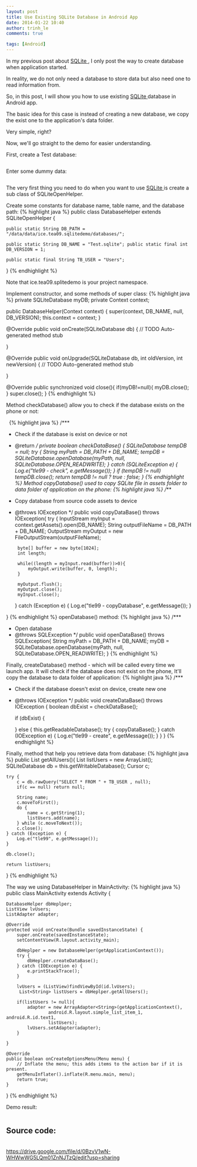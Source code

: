 ```yaml
---
layout: post
title: Use Existing SQLite Database in Android App
date: 2014-01-22 10:40
author: trinh_le
comments: true

tags: [Android]
---
```


In my previous post about <a title="[Android] SQLite" href="http://icetea09.com/blog/2014/03/03/android-sqlite/">SQLite </a>, I only post the way to create database when application started.

In reality, we do not only need a database to store data but also need one to read information from.

So, in this post, I will show you how to use existing <a title="[Android] SQLite" href="http://icetea09.com/blog/2014/03/03/android-sqlite/">SQLite </a>database in Android app.

The basic idea for this case is instead of creating a new database, we copy the exist one to the application's data folder.

Very simple, right?

Now, we'll go straight to the demo for easier understanding.

First, create a Test database:

<img class="aligncenter" src="https://lh4.googleusercontent.com/-44dGfXhd2lY/Uq7R9Lywa1I/AAAAAAAAFbo/FvGNTgk57nw/w618-h177-no/tb+structure.PNG" alt="" />

Enter some dummy data:

<img class="aligncenter" src="https://lh6.googleusercontent.com/-YA10YcqTg8A/Uq7R9Hk_NzI/AAAAAAAAFbk/QenXNZflPzQ/w633-h236-no/init+data.PNG" alt="" />

The very first thing you need to do when you want to use <a title="[Android] SQLite" href="http://icetea09.com/blog/2014/03/03/android-sqlite/">SQLite </a>is create a sub class of SQLiteOpenHelper.

Create some constants for database name, table name, and the database path:
{% highlight java %}
public class DatabaseHelper extends SQLiteOpenHelper {

    public static String DB_PATH = "/data/data/ice.tea09.sqlitedemo/databases/";

    public static String DB_NAME = "Test.sqlite"; public static final int DB_VERSION = 1;

    public static final String TB_USER = "Users";

}
{% endhighlight %}
&nbsp;

Note that ice.tea09.splitedemo is your project namespace.

Implement constructor, and some methods of super class:
{% highlight java %}
private SQLiteDatabase myDB;
private Context context;

public DatabaseHelper(Context context) {
    super(context, DB_NAME, null, DB_VERSION);
    this.context = context;
}

@Override
public void onCreate(SQLiteDatabase db) {
    // TODO Auto-generated method stub

}

@Override
public void onUpgrade(SQLiteDatabase db, int oldVersion, int newVersion) {
    // TODO Auto-generated method stub

}

@Override
public synchronized void close(){
    if(myDB!=null){
        myDB.close();
    }
    super.close();
}
{% endhighlight %}
&nbsp;

Method checkDatabase() allow you to check if the database exists on the phone or not:

&nbsp;
{% highlight java %}
/***
* Check if the database is exist on device or not
* @return
*/
private boolean checkDataBase() {
    SQLiteDatabase tempDB = null;
    try {
        String myPath = DB_PATH + DB_NAME;
        tempDB = SQLiteDatabase.openDatabase(myPath, null, SQLiteDatabase.OPEN_READWRITE);
    } catch (SQLiteException e) {
        Log.e("tle99 - check", e.getMessage());
    }
    if (tempDB != null)
        tempDB.close();
    return tempDB != null ? true : false;
}
{% endhighlight %}
Method copyDatabase() used to copy SQLite file in assets folder to data folder of application on the phone:
{% highlight java %}
/***
 * Copy database from source code assets to device
 * @throws IOException
 */
public void copyDataBase() throws IOException{
    try {
        InputStream myInput = context.getAssets().open(DB_NAME);
        String outputFileName = DB_PATH + DB_NAME;
        OutputStream myOutput = new FileOutputStream(outputFileName);

        byte[] buffer = new byte[1024];
        int length;

        while((length = myInput.read(buffer))>0){
            myOutput.write(buffer, 0, length);
        }

        myOutput.flush();
        myOutput.close();
        myInput.close();
    } catch (Exception e) {
        Log.e("tle99 - copyDatabase", e.getMessage());
    }

}
{% endhighlight %}
openDatabase() method:
{% highlight java %}
/***
 * Open database
 * @throws SQLException
 */
public void openDataBase() throws SQLException{
    String myPath = DB_PATH + DB_NAME;
    myDB = SQLiteDatabase.openDatabase(myPath, null, SQLiteDatabase.OPEN_READWRITE);
}
{% endhighlight %}
&nbsp;

Finally, createDatabase() method - which will be called every time we launch app. It will check if the database does not exist on the phone, It'll copy the database to data folder of application:
{% highlight java %}
/***
 * Check if the database doesn't exist on device, create new one
 * @throws IOException
 */
public void createDataBase() throws IOException {
    boolean dbExist = checkDataBase();        

    if (dbExist) {

    } else {
        this.getReadableDatabase();
        try {
            copyDataBase();
        } catch (IOException e) {
            Log.e("tle99 - create", e.getMessage());
        }
    }
}
{% endhighlight %}
&nbsp;

Finally, method that help you retrieve data from database:
{% highlight java %}
public List<String> getAllUsers(){
    List<String> listUsers = new ArrayList<String>();
    SQLiteDatabase db = this.getWritableDatabase();
    Cursor c;

    try {
        c = db.rawQuery("SELECT * FROM " + TB_USER , null);
        if(c == null) return null;

        String name;
        c.moveToFirst();
        do {            
            name = c.getString(1);            
            listUsers.add(name);
        } while (c.moveToNext()); 
        c.close();
    } catch (Exception e) {
        Log.e("tle99", e.getMessage());
    }

    db.close();        

    return listUsers;
}
{% endhighlight %}
&nbsp;

The way we using DatabaseHelper in MainActivity:
{% highlight java %}
public class MainActivity extends Activity {

    DatabaseHelper dbHeplper;
    ListView lvUsers;
    ListAdapter adapter;

    @Override
    protected void onCreate(Bundle savedInstanceState) {
        super.onCreate(savedInstanceState);
        setContentView(R.layout.activity_main);

        dbHeplper = new DatabaseHelper(getApplicationContext());
        try {
            dbHeplper.createDataBase();
        } catch (IOException e) {
            e.printStackTrace();
        }

        lvUsers = (ListView)findViewById(id.lvUsers);
         List<String> listUsers = dbHeplper.getAllUsers();

        if(listUsers != null){
            adapter = new ArrayAdapter<String>(getApplicationContext(),
                    android.R.layout.simple_list_item_1, android.R.id.text1,
                    listUsers);
            lvUsers.setAdapter(adapter);
        }

    }

    @Override
    public boolean onCreateOptionsMenu(Menu menu) {
        // Inflate the menu; this adds items to the action bar if it is present.
        getMenuInflater().inflate(R.menu.main, menu);
        return true;
    }

}
{% endhighlight %}
&nbsp;

Demo result:

<img class="aligncenter" src="https://lh3.googleusercontent.com/-QvuRlyTfXv8/Uq7SYqDZ3BI/AAAAAAAAFbw/ZFlmUYC1VmI/w480-h688-no/demo+result.PNG" alt="" />
<h2>Source code:</h2>

<br/>
<a href="https://drive.google.com/file/d/0BzvV1wN-WHWwWG5LQm01ZnNJTzQ/edit?usp=sharing">https://drive.google.com/file/d/0BzvV1wN-WHWwWG5LQm01ZnNJTzQ/edit?usp=sharing</a>

